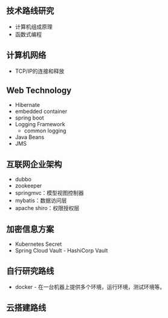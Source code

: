 ## 技术路线研究

- 计算机组成原理
- 函数式编程

## 计算机网络

- TCP/IP的连接和释放



## Web Technology

- Hibernate
- embedded container
- spring boot
- Logging Framework
  - common logging
- Java Beans
- JMS



## 互联网企业架构

- dubbo
- zookeeper
- springmvc：模型视图控制器
- mybatis：数据访问层
- apache shiro：权限授权层



## 加密信息方案

- Kubernetes Secret
- Spring Cloud Vault - HashiCorp Vault

## 自行研究路线

- docker - 在一台机器上提供多个环境，运行环境，测试环境等。

## 云搭建路线



